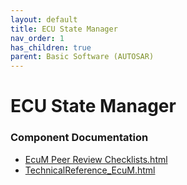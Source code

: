 ```yaml
---
layout: default
title: ECU State Manager
nav_order: 1
has_children: true
parent: Basic Software (AUTOSAR)
---
```

# ECU State Manager
### Component Documentation

- [EcuM Peer Review Checklists.html](doc/EcuM%20Peer%20Review%20Checklists.html)
- [TechnicalReference_EcuM.html](doc/TechnicalReference_EcuM.html)

